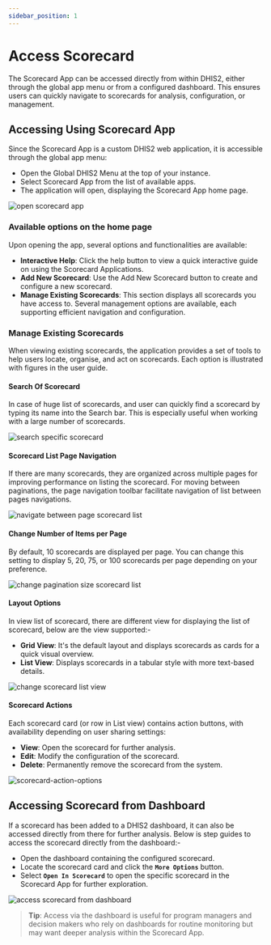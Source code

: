 ```yaml
---
sidebar_position: 1
---
```


# Access Scorecard

The Scorecard App can be accessed directly from within DHIS2, either through the global app menu or from a configured dashboard. This ensures users can quickly navigate to scorecards for analysis, configuration, or management.

## Accessing Using Scorecard App

Since the Scorecard App is a custom DHIS2 web application, it is accessible through the global app menu:
- Open the Global DHIS2 Menu at the top of your instance.
- Select Scorecard App from the list of available apps.
- The application will open, displaying the Scorecard App home page.

![open scorecard app](/img/scorecard/open-scorecard-app.png)

### Available options on the home page
Upon opening the app, several options and functionalities are available:
- **Interactive Help**: Click the help button to view a quick interactive guide on using the Scorecard Applications.
- **Add New Scorecard**: Use the Add New Scorecard button to create and configure a new scorecard.
- **Manage Existing Scorecards**: This section displays all scorecards you have access to. Several management options are available, each supporting efficient navigation and configuration.

### Manage Existing Scorecards
When viewing existing scorecards, the application provides a set of tools to help users locate, organise, and act on scorecards. Each option is illustrated with figures in the user guide.

#### Search Of Scorecard
In case of huge list of scorecards, and user can quickly find a scorecard by typing its name into the Search bar. This is especially useful when working with a large number of scorecards.

![search specific scorecard](/img/scorecard/search-specific-scorecard.png)

#### Scorecard List Page Navigation

If there are many scorecards, they are organized across multiple pages for improving performance on listing the scorecard. For moving between paginations, the page navigation toolbar facilitate navigation of list between pages navigations.

![navigate between page scorecard list](/img/scorecard/navigate-between-page-scorecard-list.png)

#### Change Number of Items per Page

By default, 10 scorecards are displayed per page. You can change this setting to display 5, 20, 75, or 100 scorecards per page depending on your preference.

![change pagination size scorecard list](/img/scorecard/change-pagination-size-scorecard-list.png)

#### Layout Options
In view list of scorecard, there are different view for displaying the list of scorecard, below are the view supported:-
- **Grid View**: It's the default layout and displays scorecards as cards for a quick visual overview.
- **List View**: Displays scorecards in a tabular style with more text-based details.

![change scorecard list view](/img/scorecard/change-scorecard-list-view.png)

#### Scorecard Actions

Each scorecard card (or row in List view) contains action buttons, with availability depending on user sharing settings:
- **View**: Open the scorecard for further analysis.
- **Edit**: Modify the configuration of the scorecard.
- **Delete**: Permanently remove the scorecard from the system.



![scorecard-action-options](/img/scorecard/scorecard-action-options.png)

## Accessing Scorecard from Dashboard
If a scorecard has been added to a DHIS2 dashboard, it can also be accessed directly from there for further analysis. Below is step guides to access the scorecard directly from the dashboard:-
- Open the dashboard containing the configured scorecard.
- Locate the scorecard card and click the **`More Options`** button.
- Select **`Open In Scorecard`** to open the specific scorecard in the Scorecard App for further exploration.

![access scorecard from dashboard](/img/scorecard/access-scorecard-from-dashboard.png)

> **Tip**: Access via the dashboard is useful for program managers and decision makers who rely on dashboards for routine monitoring but may want deeper analysis within the Scorecard App.